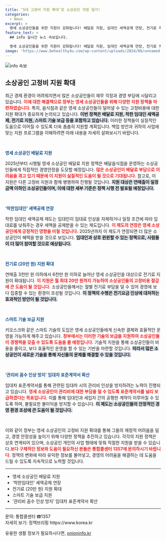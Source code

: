 ```yaml
---
title: ‘5대 고정비 지원 확대’로 소상공인 걱정 덜기!
categories:
  - News
excerpt: >
  영세 소상공인들을 위한 지원이 강화됩니다! 배달료 지원, 임대인 세액공제 연장, 전기료 지원 등으로 부담을 덜어주고, 스마트 기술 보급에도 박차를 가합니다. 이 기회를 놓치지 마세요!
feature_text: >
  ## info 실시간 뉴스 속보입니다.

  영세 소상공인들을 위한 지원이 강화됩니다! 배달료 지원, 임대인 세액공제 연장, 전기료 지원 등으로 부담을 덜어주고, 스마트 기술 보급에도 박차를 가합니다. 이 기회를 놓치지 마세요!
image: 'https://www.behealthy4u.com/wp-content/uploads/2024/06/unnamed-file.png'
---
```


<p><img src="https://www.behealthy4u.com/wp-content/uploads/2024/06/unnamed-file.png" alt="info 속보" /></p>

<h2 data-ke-size="size26">소상공인 고정비 지원 확대</h2>

<p data-ke-size="size16">최근 경제 환경이 어려워지면서 많은 소상공인들이 채무 걱정과 경영 부담에 시달리고 있습니다. <b><span style="color: #ee2323;">이에 대한 해결책으로 정부는 영세 소상공인들을 위해 다양한 지원 정책을 마련하였습니다.</span></b> 특히, 음식점과 같은 영세 소상공인들이 덜어낼 수 있는 고정비용에 대한 지원 확대가 중요하게 논의되고 있습니다. <b><span style="background-color: #21538527;">이번 정책은 배달료 지원, 착한 임대인 세액공제, 전기료 지원, 스마트 기술 보급 등을 포함하고 있습니다.</span></b> 이러한 정책들이 실질적인 도움으로 이어질 수 있도록 더욱 촘촘히 지원할 계획입니다. 백업 방안과 귀하의 사업에 맞는 지원 프로그램을 이해하려면 아래 내용을 자세히 살펴보시기 바랍니다.</p>

<p data-ke-size="size16">&nbsp;</p>

<p><b><span style="color: #1a5490;">영세 소상공인 배달료 지원</span></b> </p>

<p data-ke-size="size16">2025년부터 시행될 영세 소상공인 배달료 지원 정책은 배달음식점을 운영하는 소상공인들에게 직접적인 경영안정을 도모할 예정입니다. <b><span style="color: #ee2323;">많은 소상공인이 배달료 부담으로 어려움을 겪고 있기 때문에 이 지원이 실질적인 도움이 될 것으로 기대됩니다.</span></b> 참고로, 이 지원은 다른 고정비 지원과 함께 병행하여 진행될 것입니다. <b><span style="background-color: #21538527;">지원 대상은 연매출이 일정 금액 이하인 소상공인들이며, 이에 대한 세부 기준은 정책 시행 전 발표될 예정입니다.</span></b></p>

<p data-ke-size="size16">&nbsp;</p>

<p><b><span style="color: #1a5490;">‘착한임대인’ 세액공제 연장</span></b></p>

<p data-ke-size="size16">착한 임대인 세액공제 제도는 임대인이 임대료 인상을 자제하거나 일정 조건에 따라 임대료를 낮춰주는 경우 세액을 공제받을 수 있는 제도입니다. <b><span style="color: #ee2323;">이 제도의 연장은 영세 소상공인에게 긍정적인 영향을 미칠 것입니다.</span></b> 2025년까지 이 제도가 연장되면 더 많은 소상공인이 혜택을 받을 것으로 보입니다. <b><span style="background-color: #21538527;">임대인과 상호 윈윈할 수 있는 정책으로, 사람들이 더 많이 참여할 것으로 예상됩니다.</span></b></p>

<p data-ke-size="size16">&nbsp;</p>

<p><b><span style="color: #1a5490;">전기료 (20만 원) 지원 확대</span></b></p>

<p data-ke-size="size16">연매출 3천만 원 이하에서 6천만 원 이하로 늘어난 영세 소상공인을 대상으로 전기료 지원이 확대됩니다. <b><span style="color: #ee2323;">이 지원은 월 최대 20만 원까지 가능하여 소상공인들의 고정비용 절감에 큰 도움이 될 것입니다.</span></b> 소상공인들께서는 월별 전기료 부담을 덜 수 있어 경영에 보다 집중할 수 있는 환경이 조성될 것입니다. <b><span style="background-color: #21538527;">이 정책의 수행은 전기요금 인상에 대처하는 효과적인 방안이 될 것입니다.</span></b></p>

<p data-ke-size="size16">&nbsp;</p>

<p><b><span style="color: #1a5490;">스마트 기술 보급 지원</span></b></p>

<p data-ke-size="size16">키오스크와 같은 스마트 기술의 도입은 영세 소상공인들에게 신속한 결제와 효율적인 운영을 가능하게 해주고 있습니다. <b><span style="color: #ee2323;">정부에서는 이러한 기술의 보급을 지원하여 소상공인들이 경쟁력을 갖출 수 있도록 도움을 줄 예정입니다.</span></b> 기술적 지원을 통해 소상공인들이 비용을 줄이고, 보다 효율적인 운영을 할 수 있는 기반을 마련할 것입니다. <b><span style="background-color: #21538527;">따라서 많은 소상공인이 새로운 기술을 통해 자신들의 문제를 해결할 수 있을 것입니다.</span></b></p>

<p data-ke-size="size16">&nbsp;</p>

<p><b><span style="color: #1a5490;">‘관리비 꼼수 인상 방지’ 임대차 표준계약서 확산</span></b></p>

<p data-ke-size="size16">임대차 표준계약서를 통해 관련된 임대차 시의 관리비 인상을 방지하려는 노력이 진행되고 있습니다. <b><span style="color: #ee2323;">영세 소상공인이 관리비에 대한 부담을 덜 수 있도록 표준계약서를 널리 보급하겠다는 목표입니다.</span></b> 이를 통해 임대인과 세입자 간의 공평한 계약이 이루어질 수 있도록 하여, 불필요한 불이익을 방지할 수 있습니다. <b><span style="background-color: #21538527;">이 제도는 소상공인들의 안정적인 경영 환경 조성에 큰 도움이 될 것입니다.</span></b></p>

<p data-ke-size="size16">&nbsp;</p>

<p data-ke-size="size16">이와 같이 정부는 영세 소상공인의 고정비 지원 확대를 통해 그들의 재정적 어려움을 덜고, 경영 안정성을 높이기 위해 다양한 정책을 추진하고 있습니다. 각각의 지원 정책은 상호 연계되어 있으며, 소상공인 개인의 사업 형태에 맞춰 적절한 지원을 받을 수 있습니다.<b><span style="color: #ee2323;">보다 구체적인 정보와 도움이 필요하신 분들은 통합콜센터 1357에 문의하시기 바랍니다.</span></b> 정책의 변화에 따라 유익한 정보를 불어넣고, 경영의 어려움을 해결하는 데 도움을 드릴 수 있도록 지속적으로 노력할 것입니다.</p>

<hr>

<ul>
    <li>영세 소상공인 배달료 지원</li>
    <li>‘착한임대인’ 세액공제 연장</li>
    <li>전기료 (20만 원) 지원 확대</li>
    <li>스마트 기술 보급 지원</li>
    <li>‘관리비 꼼수 인상 방지’ 임대차 표준계약서 확산</li>
</ul>

<hr>

<p data-ke-size="size16">문의: 통합콜센터 ☎1357<br />자세히 보기: 정책브리핑 https://www.korea.kr</p>
유용한 생활 정보가 필요하시다면, <a href="https://onioninfo.kr" rel="dofollow">onioninfo.kr</a>


